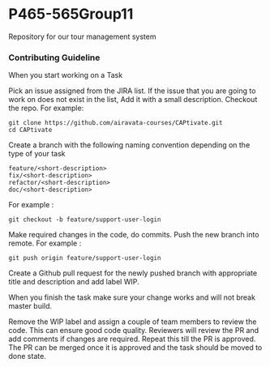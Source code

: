 # P465-565Group11
Repository for our tour management system

### Contributing Guideline

When you start working on a Task

Pick an issue assigned from the JIRA list. If the issue that you are going to work on does not exist in the list, Add it with a small description.
Checkout the repo.
For example:

```
git clone https://github.com/airavata-courses/CAPtivate.git
cd CAPtivate
```

Create a branch with the following naming convention depending on the type of your task

```
feature/<short-description>
fix/<short-description>
refactor/<short-description>
doc/<short-description>
```

For example :

```
git checkout -b feature/support-user-login
```

Make required changes in the code, do commits.
Push the new branch into remote.
For example :

```
git push origin feature/support-user-login
```

Create a Github pull request for the newly pushed branch with appropriate title and description and add label WIP.

When you finish the task make sure your change works and will not break master build. 

Remove the WIP label and assign a couple of team members to review the code. This can ensure good code quality. Reviewers will review the PR and add comments if changes are required. Repeat this till the PR is approved. The PR can be merged once it is approved and the task should be moved to done state.
